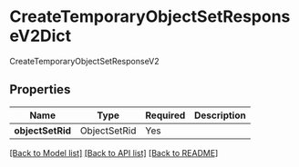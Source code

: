# CreateTemporaryObjectSetResponseV2Dict

CreateTemporaryObjectSetResponseV2

## Properties
| Name | Type | Required | Description |
| ------------ | ------------- | ------------- | ------------- |
**objectSetRid** | ObjectSetRid | Yes |  |


[[Back to Model list]](../../../README.md#models-v1-link) [[Back to API list]](../../README.md#documentation-for-api-endpoints) [[Back to README]](../../README.md)
